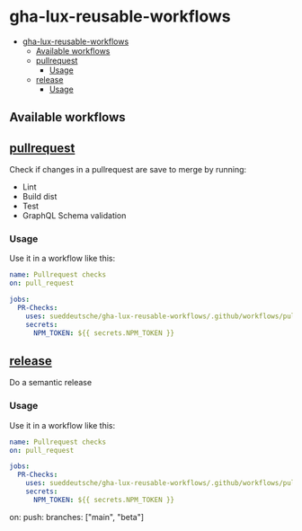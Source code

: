 # gha-lux-reusable-workflows

- [gha-lux-reusable-workflows](#gha-lux-reusable-workflows)
  - [Available workflows](#available-workflows)
  - [pullrequest](#pullrequest)
    - [Usage](#usage)
  - [release](#release)
    - [Usage](#usage-1)

## Available workflows

## [pullrequest](./.github/workflows/pullrequest.yaml)

Check if changes in a pullrequest are save to merge by running:

- Lint
- Build dist
- Test
- GraphQL Schema validation

### Usage

Use it in a workflow like this:

```yaml
name: Pullrequest checks
on: pull_request

jobs:
  PR-Checks:
    uses: sueddeutsche/gha-lux-reusable-workflows/.github/workflows/pullrequest.yaml@v1
    secrets:
      NPM_TOKEN: ${{ secrets.NPM_TOKEN }}
```

## [release](./.github/workflows/release.yaml)

Do a semantic release

### Usage

Use it in a workflow like this:

```yaml
name: Pullrequest checks
on: pull_request

jobs:
  PR-Checks:
    uses: sueddeutsche/gha-lux-reusable-workflows/.github/workflows/pullrequest.yaml@v1
    secrets:
      NPM_TOKEN: ${{ secrets.NPM_TOKEN }}
```

on:
push:
branches: ["main", "beta"]
